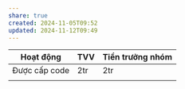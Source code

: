 ```yaml
---
share: true
created: 2024-11-05T09:52
updated: 2024-11-12T09:49
---
```

| Hoạt  động    | TVV | Tiền trưởng nhóm |
| ------------- | --- | ---------------- |
| Được cấp code | 2tr | 2tr              |
|               |     |                  |
